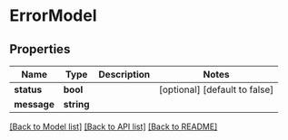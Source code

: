 # ErrorModel

## Properties
Name | Type | Description | Notes
------------ | ------------- | ------------- | -------------
**status** | **bool** |  | [optional] [default to false]
**message** | **string** |  | 

[[Back to Model list]](../README.md#documentation-for-models) [[Back to API list]](../README.md#documentation-for-api-endpoints) [[Back to README]](../README.md)


